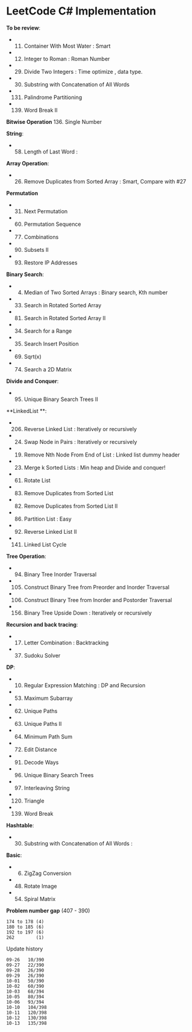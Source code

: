 LeetCode C# Implementation
=====================================

**To be review**:
- 011. Container With Most Water                : Smart
- 012. Integer to Roman                         : Roman Number
- 029. Divide Two Integers                      : Time optimize , data type.
- 030. Substring with Concatenation of All Words
- 131. Palindrome Partitioning
- 139. Word Break II


**Bitwise Operation**
136. Single Number

**String**:
- 058. Length of Last Word                      : 

**Array Operation**:
- 026. Remove Duplicates from Sorted Array      : Smart, Compare with #27

**Permutation**
- 031. Next Permutation
- 060. Permutation Sequence
- 077. Combinations
- 090. Subsets II
- 093. Restore IP Addresses


**Binary Search**:
- 004. Median of Two Sorted Arrays              : Binary search, Kth number
- 033. Search in Rotated Sorted Array
- 081. Search in Rotated Sorted Array II
- 034. Search for a Range
- 035. Search Insert Position
- 069. Sqrt(x)
- 074. Search a 2D Matrix

**Divide and Conquer**:
- 095. Unique Binary Search Trees II

**LinkedList **:
- 206. Reverse Linked List                      : Iteratively or recursively
- 024. Swap Node in Pairs                       : Iteratively or recursively
- 019. Remove Nth Node From End of List         : Linked list dummy header
- 023. Merge k Sorted Lists                     : Min heap and Divide and conquer!
- 061. Rotate List
- 083. Remove Duplicates from Sorted List
- 082. Remove Duplicates from Sorted List II
- 086. Partition List                           : Easy
- 092. Reverse Linked List II
- 141. Linked List Cycle

**Tree Operation**:
- 094. Binary Tree Inorder Traversal
- 105. Construct Binary Tree from Preorder and Inorder Traversal
- 106. Construct Binary Tree from Inorder and Postorder Traversal  
- 156. Binary Tree Upside Down                  : Iteratively or recursively


**Recursion and back tracing**:
- 017. Letter Combination                       : Backtracking
- 037. Sudoku Solver

**DP**:
- 010. Regular Expression Matching              : DP and Recursion  
- 053. Maximum Subarray         
- 062. Unique Paths
- 063. Unique Paths II
- 064. Minimum Path Sum
- 072. Edit Distance
- 091. Decode Ways
- 096. Unique Binary Search Trees
- 097. Interleaving String
- 120. Triangle
- 139. Word Break

**Hashtable**:
- 030. Substring with Concatenation of All Words      : 

**Basic**:
- 006. ZigZag Conversion
- 048. Rotate Image
- 054. Spiral Matrix

**Problem number gap** (407 - 390)
    
    174 to 178 (4)
    180 to 185 (6) 
    192 to 197 (6)
    262        (1)

Update history

    09-26   10/390
    09-27   22/390
    09-28   26/390
    09-29   26/390
    10-01   50/390
    10-02   60/390
    10-03   68/394
    10-05   80/394
    10-06   93/394
    10-10   104/398
    10-11   120/398
    10-12   130/398
    10-13   135/398